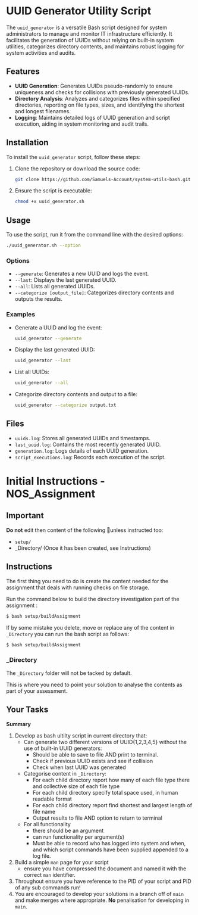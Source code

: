 # UUID Generator Utility Script

The `uuid_generator` is a versatile Bash script designed for system administrators to manage and monitor IT infrastructure efficiently. It facilitates the generation of UUIDs without relying on built-in system utilities, categorizes directory contents, and maintains robust logging for system activities and audits.

## Features

- **UUID Generation**: Generates UUIDs pseudo-randomly to ensure uniqueness and checks for collisions with previously generated UUIDs.
- **Directory Analysis**: Analyzes and categorizes files within specified directories, reporting on file types, sizes, and identifying the shortest and longest filenames.
- **Logging**: Maintains detailed logs of UUID generation and script execution, aiding in system monitoring and audit trails.



## Installation

To install the `uuid_generator` script, follow these steps:

1. Clone the repository or download the source code:
   ```bash
   git clone https://github.com/Samuels-Account/system-utils-bash.git
   ```

2. Ensure the script is executable:
   ```bash
   chmod +x uuid_generator.sh
   ```

## Usage

To use the script, run it from the command line with the desired options:

```bash
./uuid_generator.sh --option
```

### Options

- `--generate`: Generates a new UUID and logs the event.
- `--last`: Displays the last generated UUID.
- `--all`: Lists all generated UUIDs.
- `--categorize [output_file]`: Categorizes directory contents and outputs the results.

### Examples

- Generate a UUID and log the event:
  ```bash
  uuid_generator --generate
  ```

- Display the last generated UUID:
  ```bash
  uuid_generator --last
  ```

- List all UUIDs:
  ```bash
  uuid_generator --all
  ```

- Categorize directory contents and output to a file:
  ```bash
  uuid_generator --categorize output.txt
  ```

## Files

- `uuids.log`: Stores all generated UUIDs and timestamps.
- `last_uuid.log`: Contains the most recently generated UUID.
- `generation.log`: Logs details of each UUID generation.
- `script_executions.log`: Records each execution of the script.






# Initial Instructions - NOS_Assignment

## Important

**Do not** edit then content of the following unless instructed too: 
- `setup/`
- _Directory/  (Once it has been created, see Instructions)
 
## Instructions

The first thing you need to do is create the content needed for the assignment that deals with running checks on file storage. 

Run the command below to build the directory investigation part of the assignment :

```sh
$ bash setup/buildAssignment 
```


If by some mistake you delete, move or replace any of the content in `_Directory` you can run the bash script as follows:

```sh
$ bash setup/buildAssignment 
```

### _Directory
 
The `_Directory` folder will not be tacked by default. 

This is where you need to point your solution to analyse the contents as part of your assessment.

## Your Tasks
 
**Summary** 

1. Develop as bash ultilty script in current directory that:
    - Can generate two different versions of UUID{1,2,3,4,5} without the use of built-in UUID generators:
        - Should be able to save to file AND print to terminal.
        - Check if previous UUID exists and see if collision
        - Check when last UUID was generated
    - Categorise content in `_Directory`:
        - For each child directory report how many of each file type there and collective size of each file type
        - For each child directory specify total space used, in human readable format
        - For each child directory report find shortest and largest length of file name
        - Output results to file AND option to return to terminal
    - For all functionality
      - there should be an argument 
      - can run functionality per argument(s)
      - Must be able to record who has logged into system and when, and which script commands have been supplied appended to a log file. 
2. Build a simple `man` page for your script
    -  ensure you have compressed the document and named it with the correct `man` identifier.
3. Throughout ensure you have reference to the PID of your script and PID of any sub commands run!
4. You are encouraged to develop your solutions in a branch off of `main` and make merges where appropriate. **No** penalisation for developing in `main`.
